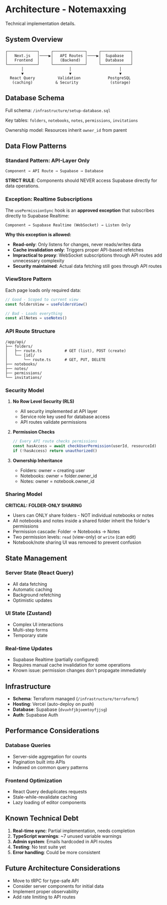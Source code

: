 # Architecture - Notemaxxing

Technical implementation details.

## System Overview

```
┌─────────────┐     ┌──────────────┐     ┌─────────────┐
│   Next.js   │────▶│   API Routes │────▶│  Supabase   │
│   Frontend  │     │   (Backend)  │     │  Database   │
└─────────────┘     └──────────────┘     └─────────────┘
       │                    │                     │
       ▼                    ▼                     ▼
  React Query          Validation            PostgreSQL
   (caching)          & Security              (storage)
```

## Database Schema

Full schema: `/infrastructure/setup-database.sql`

Key tables: `folders`, `notebooks`, `notes`, `permissions`, `invitations`

Ownership model: Resources inherit `owner_id` from parent

## Data Flow Patterns

### Standard Pattern: API-Layer Only

```
Component → API Route → Supabase → Database
```

**STRICT RULE**: Components should NEVER access Supabase directly for data operations.

### Exception: Realtime Subscriptions

The `usePermissionSync` hook is an **approved exception** that subscribes directly to Supabase Realtime:

```
Component → Supabase Realtime (WebSocket) → Listen Only
```

**Why this exception is allowed:**

- **Read-only**: Only listens for changes, never reads/writes data
- **Cache invalidation only**: Triggers proper API-based refetches
- **Impractical to proxy**: WebSocket subscriptions through API routes add unnecessary complexity
- **Security maintained**: Actual data fetching still goes through API routes

### ViewStore Pattern

Each page loads only required data:

```typescript
// Good - Scoped to current view
const foldersView = useFoldersView()

// Bad - Loads everything
const allNotes = useNotes()
```

### API Route Structure

```
/app/api/
├── folders/
│   ├── route.ts          # GET (list), POST (create)
│   └── [id]/
│       └── route.ts      # GET, PUT, DELETE
├── notebooks/
├── notes/
├── permissions/
└── invitations/
```

### Security Model

1. **No Row Level Security (RLS)**
   - All security implemented at API layer
   - Service role key used for database access
   - API routes validate permissions

2. **Permission Checks**

   ```typescript
   // Every API route checks permissions
   const hasAccess = await checkUserPermission(userId, resourceId)
   if (!hasAccess) return unauthorized()
   ```

3. **Ownership Inheritance**
   - Folders: owner = creating user
   - Notebooks: owner = folder.owner_id
   - Notes: owner = notebook.owner_id

### Sharing Model

**CRITICAL: FOLDER-ONLY SHARING**

- Users can ONLY share folders - NOT individual notebooks or notes
- All notebooks and notes inside a shared folder inherit the folder's permissions
- Permission cascade: Folder → Notebooks → Notes
- Two permission levels: `read` (view-only) or `write` (can edit)
- Notebook/note sharing UI was removed to prevent confusion

## State Management

### Server State (React Query)

- All data fetching
- Automatic caching
- Background refetching
- Optimistic updates

### UI State (Zustand)

- Complex UI interactions
- Multi-step forms
- Temporary state

### Real-time Updates

- Supabase Realtime (partially configured)
- Requires manual cache invalidation for some operations
- Known issue: permission changes don't propagate immediately

## Infrastructure

- **Schema**: Terraform managed (`/infrastructure/terraform/`)
- **Hosting**: Vercel (auto-deploy on push)
- **Database**: Supabase (`dvuvhfjbjoemtoyfjjsg`)
- **Auth**: Supabase Auth

## Performance Considerations

### Database Queries

- Server-side aggregation for counts
- Pagination built into APIs
- Indexed on common query patterns

### Frontend Optimization

- React Query deduplicates requests
- Stale-while-revalidate caching
- Lazy loading of editor components

## Known Technical Debt

1. **Real-time sync**: Partial implementation, needs completion
2. **TypeScript warnings**: ~7 unused variable warnings
3. **Admin system**: Emails hardcoded in API routes
4. **Testing**: No test suite yet
5. **Error handling**: Could be more consistent

## Future Architecture Considerations

- Move to tRPC for type-safe API
- Consider server components for initial data
- Implement proper observability
- Add rate limiting to API routes

